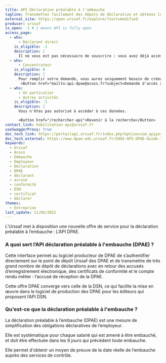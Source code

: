 ```yaml
---
title: API Déclaration préalable à l'embauche
tagline: Transmettez facilement des dépots de déclaration et obtenez les accusés de réception de la DPAE.
external_site: https://open.urssaf.fr/explore/?sort=modified
producer: urssaf
is_open: -1 # 1 means API is fully open
access_page:
  - who:
      - Déclarant direct
    is_eligible: -1
    description: |
      Il ne vous est pas nécessaire de souscrire : vous avez déjà accès à l’API en utilisant vos identifiants Urssaf il vous suffit ainsi de [consulter la documentation pour utiliser l’API](https://www.dpae-edi.urssaf.fr/5492-API-DPAE-Guide-Implementation.pdf)
  - who:
      - Concentrateur
    is_eligible: 0
    description: |
      Pour remplir votre demande, vous aurez uniquement besoin de créer un compte api.gouv.
       <Button href="mailto:api-dpae@acoss.fr?subject=Demande d'accès à l'API DPAE&body=Indiquez ici votre nom, prénom et le nom de votre organisation.">Remplir une demande</Button>
  - who:
      - Un particulier
      - Autres activités
    is_eligible: -1
    description: |
      Vous n'êtes pas autorisé à accéder à ces données.

      <Button href="/rechercher-api">Revenir à la recherche</Button>
contact_link: habilitation-api@urssaf.fr
useSwaggerProxy: true
doc_tech_link: https://portailapi.urssaf.fr/index.php?option=com_apiportal&view=definition&managerId=1&menuId=181&format=raw&stateReturn=L2ZyLz9JdGVtaWQ9MTgxJmFwaUlkPTRmMWM2ZWVhLTZiZTEtNDMxYy1hYjE3LTk0ZWE5MzdjOWQwYyZhcGlOYW1lPUFQSSUyMERQQUUmYXBpVmVyc2lvbj0xLjAuMCZhcGl0YWI9dGVzdHMmbWFuYWdlcklkPTEmbWVudUlkPTE4MSZvcHRpb249Y29tX2FwaXBvcnRhbCZyZW5kZXJUb29sPTImdHlwZT1yZXN0JnVzYWdlPWFwaSZ2aWV3PWFwaXRlc3Rlcg==&path=%2Fdiscovery%2Fswagger%2Fapi%2Fid%2F4f1c6eea-6be1-431c-ab17-94ea937c9d0c%3FswaggerVersion%3D2.0%26filename%3DAPI%2520DPAE.json%26extensions%3Dfalse
doc_tech_external: https://www.dpae-edi.urssaf.fr/5492-API-DPAE-Guide-Implementation.pdf
keywords:
  - Urssaf
  - Acoss
  - Embauche
  - Employeur
  - Déclaration
  - DPAE
  - déclarant
  - accusé
  - conformité
  - DSN
  - certificat
  - déclarer
themes:
  - Entreprise
last_update: 11/05/2022
---
```


L’Urssaf met à disposition une nouvelle offre de service pour la déclaration préalable à l’embauche : L’API DPAE.

### A quoi sert l’API déclaration préalable à l'embauche (DPAE) ?

Cette interface permet au logiciel producteur de DPAE de s’authentifier directement sur le point de dépôt Urssaf des DPAE et de transmettre de très grand nombre de dépôt de déclarations avec en retour des accusés d’enregistrement électronique, des certificats de conformité et le compte rendu métier : l’accusé de réception de la DPAE.

Cette offre DPAE converge vers celle de la DSN, ce qui facilite la mise en œuvre dans le logiciel de production des DPAE pour les éditeurs qui proposent l’API DSN.

### Qu'est-ce que la déclaration préalable à l'embauche ?

La déclaration préalable à l’embauche (DPAE) est une mesure de simplification des obligations déclaratives de l’employeur.

Elle est systématique pour chaque salarié qui est amené à être embauché, et doit être effectuée dans les 8 jours qui précèdent toute embauche.

Elle permet d'obtenir un moyen de preuve de la date réelle de l’embauche auprès des services de contrôle.